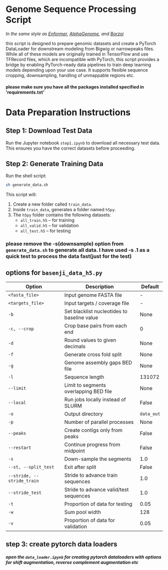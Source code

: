 

# Genome Sequence Processing Script

*In the same style as [Enformer](https://www.nature.com/articles/s41592-021-01252-x), [AlphaGenome](https://www.biorxiv.org/content/10.1101/2025.06.25.661532v1), and [Borzoi](https://www.nature.com/articles/s41588-024-02053-6)*

this script is designed to prepare genomic datasets and create a PyTorch DataLoader for downstream modeling from Bigwig or narrowpeaks files. While all of these models are originally trained in TensorFlow and use TFRecord files, which are incompatible with PyTorch, this script provides a bridge by enabling PyTorch-ready data pipelines to train deep learning models depending upon your use case. It supports flexible sequence cropping, downsampling, handling of unmappable regions etc.


#### please make sure you have all the packages installed specified in 'requirements.txt'


# Data Preparation Instructions

## Step 1: Download Test Data
Run the Jupyter notebook `step1.ipynb` to download all necessary test data.  
This ensures you have the correct datasets before proceeding.

## Step 2: Generate Training Data
Run the shell script:

```bash
sh generate_data.sh
```

This script will:

1. Create a new folder called `train_data`.
2. Inside `train_data`, generates a folder named `h5py`.
3. The `h5py` folder contains the following datasets:
   - `all_train.h5` – for training
   - `all_valid.h5` – for validation
   - `all_test.h5` – for testing
  
### please remove the -s(downsample) option from `generate_data.sh` to generate all data. I have used -s .1 as a quick test to process the data fast(just for the test)


## options for `basenji_data_h5.py`



| Option                     | Description                                  | Default    |
| -------------------------- | -------------------------------------------- | ---------- |
| `<fasta_file>`             | Input genome FASTA file                      | -          |
| `<targets_file>`           | Input targets / coverage file                | -          |
| `-b`                       | Set blacklist nucleotides to baseline value  | None       |
| `-c, --crop`               | Crop base pairs from each end                | 0          |
| `-d`                       | Round values to given decimals               | None       |
| `-f`                       | Generate cross fold split                    | None       |
| `-g`                       | Genome assembly gaps BED file                | None       |
| `-l`                       | Sequence length                              | 131072     |
| `--limit`                  | Limit to segments overlapping BED file       | None       |
| `--local`                  | Run jobs locally instead of SLURM            | False      |
| `-o`                       | Output directory                             | `data_out` |
| `-p`                       | Number of parallel processes                 | None       |
| `--peaks`                  | Create contigs only from peaks               | False      |
| `--restart`                | Continue progress from midpoint              | False      |
| `-s`                       | Down-sample the segments                     | 1.0        |
| `--st, --split_test`       | Exit after split                             | False      |
| `--stride, --stride_train` | Stride to advance train sequences            | 1.0        |
| `--stride_test`            | Stride to advance valid/test sequences       | 1.0        |
| `-t`                       | Proportion of data for testing               | 0.05       |
| `-w`                       | Sum pool width                               | 128        |
| `-v`                       | Proportion of data for validation            | 0.05       |


## step 3: create pytorch data loaders
##### open the `data_loader.ipynb` for creating pytorch dataloaders with options for shift augmentation, reverse complement augmentation etc

